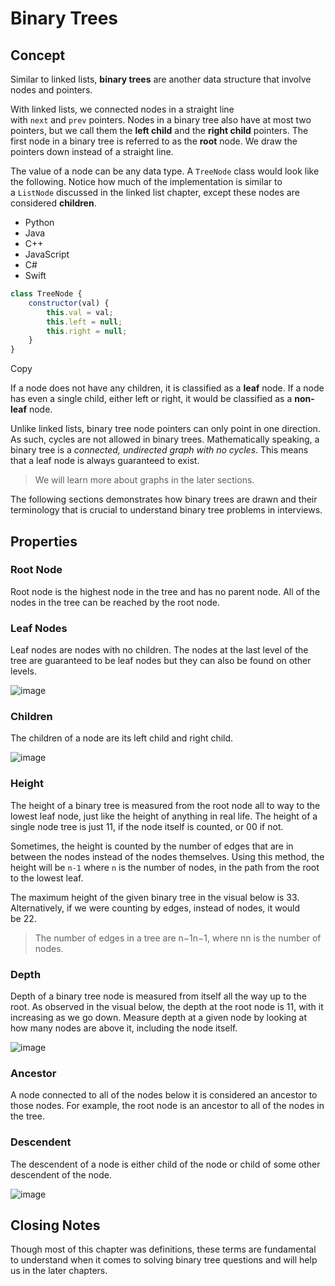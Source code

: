 # Binary Trees

## Concept

Similar to linked lists, **binary trees** are another data structure that involve nodes and pointers.

With linked lists, we connected nodes in a straight line with `next` and `prev` pointers. Nodes in a binary tree also have at most two pointers, but we call them the **left child** and the **right child** pointers. The first node in a binary tree is referred to as the **root** node. We draw the pointers down instead of a straight line.

The value of a node can be any data type. A `TreeNode` class would look like the following. Notice how much of the implementation is similar to a `ListNode` discussed in the linked list chapter, except these nodes are considered **children**.

- Python
- Java
- C++
- JavaScript
- C#
- Swift

```javascript
class TreeNode {
    constructor(val) {
        this.val = val; 
        this.left = null;
        this.right = null; 
    }
}
```

Copy

If a node does not have any children, it is classified as a **leaf** node. If a node has even a single child, either left or right, it would be classified as a **non-leaf** node.

Unlike linked lists, binary tree node pointers can only point in one direction. As such, cycles are not allowed in binary trees. Mathematically speaking, a binary tree is a _connected, undirected graph with no cycles_. This means that a leaf node is always guaranteed to exist.

> We will learn more about graphs in the later sections.

The following sections demonstrates how binary trees are drawn and their terminology that is crucial to understand binary tree problems in interviews.

## Properties

### Root Node

Root node is the highest node in the tree and has no parent node. All of the nodes in the tree can be reached by the root node.

### Leaf Nodes

Leaf nodes are nodes with no children. The nodes at the last level of the tree are guaranteed to be leaf nodes but they can also be found on other levels.

![image](https://imagedelivery.net/CLfkmk9Wzy8_9HRyug4EVA/f0796ad8-6c8f-4f31-98f5-0fd627054f00/sharpen=1)

### Children

The children of a node are its left child and right child.

![image](https://imagedelivery.net/CLfkmk9Wzy8_9HRyug4EVA/38be4bc5-a834-4cdb-8c84-c3a4561a1300/sharpen=1)

### Height

The height of a binary tree is measured from the root node all to way to the lowest leaf node, just like the height of anything in real life. The height of a single node tree is just 11, if the node itself is counted, or 00 if not.

Sometimes, the height is counted by the number of edges that are in between the nodes instead of the nodes themselves. Using this method, the height will be `n-1` where `n` is the number of nodes, in the path from the root to the lowest leaf.

The maximum height of the given binary tree in the visual below is 33. Alternatively, if we were counting by edges, instead of nodes, it would be 22.

> The number of edges in a tree are n−1n−1, where nn is the number of nodes.

### Depth

Depth of a binary tree node is measured from itself all the way up to the root. As observed in the visual below, the depth at the root node is 11, with it increasing as we go down. Measure depth at a given node by looking at how many nodes are above it, including the node itself.

![image](https://imagedelivery.net/CLfkmk9Wzy8_9HRyug4EVA/d27fca37-beb3-4a0d-dd1b-08ff3126dc00/sharpen=1)

### Ancestor

A node connected to all of the nodes below it is considered an ancestor to those nodes. For example, the root node is an ancestor to all of the nodes in the tree.

### Descendent

The descendent of a node is either child of the node or child of some other descendent of the node.

![image](https://imagedelivery.net/CLfkmk9Wzy8_9HRyug4EVA/5f054709-b94f-45f6-6e53-baa67ca4e800/sharpen=1)

## Closing Notes

Though most of this chapter was definitions, these terms are fundamental to understand when it comes to solving binary tree questions and will help us in the later chapters.